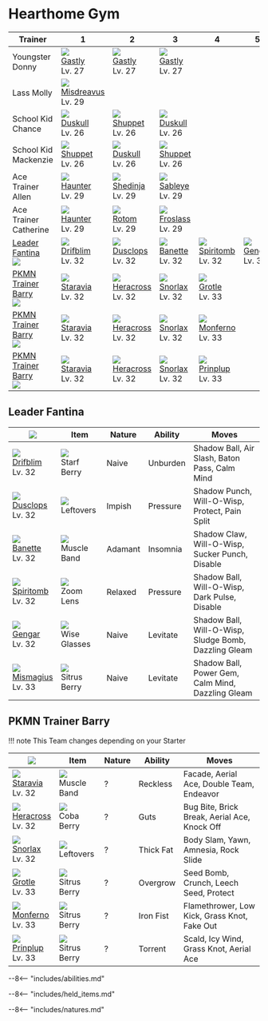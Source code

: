 # Hearthome Gym

Trainer                            | 1                                  | 2                                 | 3                                | 4                                 | 5                              | 6
---                                | ---                                | ---                               | ---                              | ---                               | ---                            | ---
Youngster Donny                    | ![][092]<br>[Gastly]<br>Lv. 27     | ![][092]<br>[Gastly]<br>Lv. 27    | ![][092]<br>[Gastly]<br>Lv. 27   | &nbsp;                            | &nbsp;                         | &nbsp;
Lass Molly                         | ![][200]<br>[Misdreavus]<br>Lv. 29 | &nbsp;                            | &nbsp;                           | &nbsp;                            | &nbsp;                         | &nbsp;
School Kid Chance                  | ![][355]<br>[Duskull]<br>Lv. 26    | ![][353]<br>[Shuppet]<br>Lv. 26   | ![][355]<br>[Duskull]<br>Lv. 26  | &nbsp;                            | &nbsp;                         | &nbsp;
School Kid Mackenzie               | ![][353]<br>[Shuppet]<br>Lv. 26    | ![][355]<br>[Duskull]<br>Lv. 26   | ![][353]<br>[Shuppet]<br>Lv. 26  | &nbsp;                            | &nbsp;                         | &nbsp;
Ace Trainer Allen                  | ![][093]<br>[Haunter]<br>Lv. 29    | ![][292]<br>[Shedinja]<br>Lv. 29  | ![][302]<br>[Sableye]<br>Lv. 29  | &nbsp;                            | &nbsp;                         | &nbsp;
Ace Trainer Catherine              | ![][093]<br>[Haunter]<br>Lv. 29    | ![][479]<br>[Rotom]<br>Lv. 29     | ![][478]<br>[Froslass]<br>Lv. 29 | &nbsp;                            | &nbsp;                         | &nbsp;
[Leader Fantina]<br>![][fantina]   | ![][426]<br>[Drifblim]<br>Lv. 32   | ![][356]<br>[Dusclops]<br>Lv. 32  | ![][354]<br>[Banette]<br>Lv. 32  | ![][442]<br>[Spiritomb]<br>Lv. 32 | ![][094]<br>[Gengar]<br>Lv. 32 | ![][429]<br>[Mismagius]<br>Lv. 33
[PKMN Trainer Barry]<br>![][barry] | ![][397]<br>[Staravia]<br>Lv. 32   | ![][214]<br>[Heracross]<br>Lv. 32 | ![][143]<br>[Snorlax]<br>Lv. 32  | ![][388]<br>[Grotle]<br>Lv. 33    | &nbsp;                         | &nbsp;
[PKMN Trainer Barry]<br>![][barry] | ![][397]<br>[Staravia]<br>Lv. 32   | ![][214]<br>[Heracross]<br>Lv. 32 | ![][143]<br>[Snorlax]<br>Lv. 32  | ![][391]<br>[Monferno]<br>Lv. 33  | &nbsp;                         | &nbsp;
[PKMN Trainer Barry]<br>![][barry] | ![][397]<br>[Staravia]<br>Lv. 32   | ![][214]<br>[Heracross]<br>Lv. 32 | ![][143]<br>[Snorlax]<br>Lv. 32  | ![][394]<br>[Prinplup]<br>Lv. 33  | &nbsp;                         | &nbsp;

## Leader Fantina

![][fantina]                      | Item                              | Nature  | Ability  | Moves
---                               | ---                               | ---     | ---      | ---
![][426]<br>[Drifblim]<br>Lv. 32  | ![][starf-berry]<br>Starf Berry   | Naive   | Unburden | Shadow Ball, Air Slash, Baton Pass, Calm Mind
![][356]<br>[Dusclops]<br>Lv. 32  | ![][leftovers]<br>Leftovers       | Impish  | Pressure | Shadow Punch, Will-O-Wisp, Protect, Pain Split
![][354]<br>[Banette]<br>Lv. 32   | ![][muscle-band]<br>Muscle Band   | Adamant | Insomnia | Shadow Claw, Will-O-Wisp, Sucker Punch, Disable
![][442]<br>[Spiritomb]<br>Lv. 32 | ![][zoom-lens]<br>Zoom Lens       | Relaxed | Pressure | Shadow Ball, Will-O-Wisp, Dark Pulse, Disable
![][094]<br>[Gengar]<br>Lv. 32    | ![][wise-glasses]<br>Wise Glasses | Naive   | Levitate | Shadow Ball, Will-O-Wisp, Sludge Bomb, Dazzling Gleam
![][429]<br>[Mismagius]<br>Lv. 33 | ![][sitrus-berry]<br>Sitrus Berry | Naive   | Levitate | Shadow Ball, Power Gem, Calm Mind, Dazzling Gleam

## PKMN Trainer Barry

!!! note
    This Team changes depending on your Starter

![][barry]                        | Item                              | Nature | Ability   | Moves
---                               | ---                               | ---    | ---       | ---
![][397]<br>[Staravia]<br>Lv. 32  | ![][muscle-band]<br>Muscle Band   | ?      | Reckless  | Facade, Aerial Ace, Double Team, Endeavor
![][214]<br>[Heracross]<br>Lv. 32 | ![][coba-berry]<br>Coba Berry     | ?      | Guts      | Bug Bite, Brick Break, Aerial Ace, Knock Off
![][143]<br>[Snorlax]<br>Lv. 32   | ![][leftovers]<br>Leftovers       | ?      | Thick Fat | Body Slam, Yawn, Amnesia, Rock Slide
![][388]<br>[Grotle]<br>Lv. 33    | ![][sitrus-berry]<br>Sitrus Berry | ?      | Overgrow  | Seed Bomb, Crunch, Leech Seed, Protect
![][391]<br>[Monferno]<br>Lv. 33  | ![][sitrus-berry]<br>Sitrus Berry | ?      | Iron Fist | Flamethrower, Low Kick, Grass Knot, Fake Out
![][394]<br>[Prinplup]<br>Lv. 33  | ![][sitrus-berry]<br>Sitrus Berry | ?      | Torrent   | Scald, Icy Wind, Grass Knot, Aerial Ace

--8<-- "includes/abilities.md"

--8<-- "includes/held_items.md"

--8<-- "includes/natures.md"

[Leader Fantina]: #leader-fantina
[PKMN Trainer Barry]: #pkmn-trainer-barry
[Gastly]: ../../pokemons/092/
[Haunter]: ../../pokemons/093/
[Gengar]: ../../pokemons/094/
[Snorlax]: ../../pokemons/143/
[Misdreavus]: ../../pokemons/200/
[Heracross]: ../../pokemons/214/
[Shedinja]: ../../pokemons/292/
[Sableye]: ../../pokemons/302/
[Shuppet]: ../../pokemons/353/
[Banette]: ../../pokemons/354/
[Duskull]: ../../pokemons/355/
[Dusclops]: ../../pokemons/356/
[Grotle]: ../../pokemons/388/
[Monferno]: ../../pokemons/391/
[Prinplup]: ../../pokemons/394/
[Staravia]: ../../pokemons/397/
[Drifblim]: ../../pokemons/426/
[Mismagius]: ../../pokemons/429/
[Spiritomb]: ../../pokemons/442/
[Froslass]: ../../pokemons/478/
[Rotom]: ../../pokemons/479/
[coba-berry]: ../img/items/coba-berry.png
[leftovers]: ../img/items/leftovers.png
[muscle-band]: ../img/items/muscle-band.png
[sitrus-berry]: ../img/items/sitrus-berry.png
[starf-berry]: ../img/items/starf-berry.png
[wise-glasses]: ../img/items/wise-glasses.png
[zoom-lens]: ../img/items/zoom-lens.png
[092]: ../img/pokemon/092.png
[093]: ../img/pokemon/093.png
[094]: ../img/pokemon/094.png
[143]: ../img/pokemon/143.png
[200]: ../img/pokemon/200.png
[214]: ../img/pokemon/214.png
[292]: ../img/pokemon/292.png
[302]: ../img/pokemon/302.png
[353]: ../img/pokemon/353.png
[354]: ../img/pokemon/354.png
[355]: ../img/pokemon/355.png
[356]: ../img/pokemon/356.png
[388]: ../img/pokemon/388.png
[391]: ../img/pokemon/391.png
[394]: ../img/pokemon/394.png
[397]: ../img/pokemon/397.png
[426]: ../img/pokemon/426.png
[429]: ../img/pokemon/429.png
[442]: ../img/pokemon/442.png
[478]: ../img/pokemon/478.png
[479]: ../img/pokemon/479.png
[barry]: ../img/trainer/barry.png
[fantina]: ../img/trainer/fantina.png
